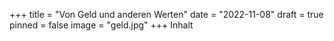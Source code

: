 +++
title = "Von Geld und anderen Werten"
date = "2022-11-08"
draft = true
pinned = false
image = "geld.jpg"
+++
Inhalt